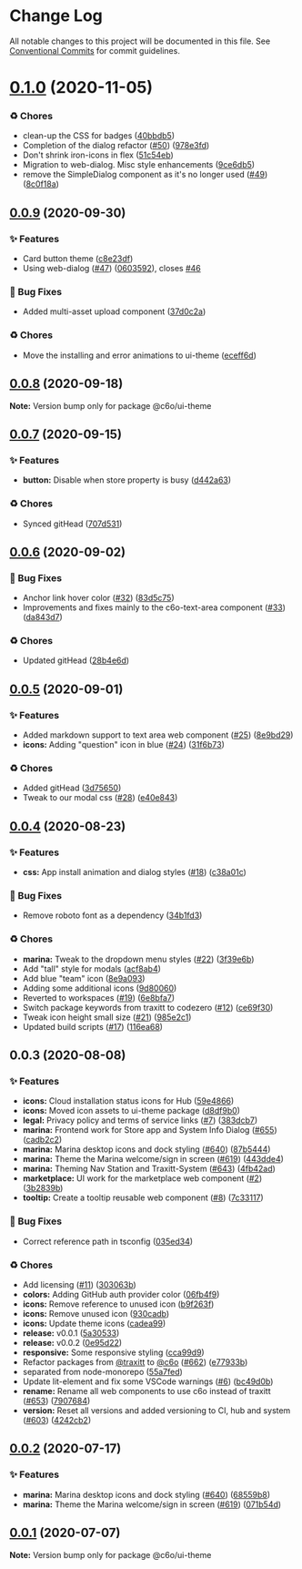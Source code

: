 # Change Log

All notable changes to this project will be documented in this file.
See [Conventional Commits](https://conventionalcommits.org) for commit guidelines.

# [0.1.0](https://github.com/c6o/node-monorepo/compare/v0.0.9...v0.1.0) (2020-11-05)


### ♻️ Chores

* clean-up the CSS for badges ([40bbdb5](https://github.com/c6o/node-monorepo/commit/40bbdb5717d1577d485ef54f5b108a6455104a4b))
* Completion of the dialog refactor ([#50](https://github.com/c6o/node-monorepo/issues/50)) ([978e3fd](https://github.com/c6o/node-monorepo/commit/978e3fde4af055028ae803b6523293433d749ec4))
* Don't shrink iron-icons in flex ([51c54eb](https://github.com/c6o/node-monorepo/commit/51c54eb7c6f061efb19d6d3ae724b7492b9e5692))
* Migration to web-dialog. Misc style enhancements ([9ce6db5](https://github.com/c6o/node-monorepo/commit/9ce6db5b99321f7774841a2ad32983f5b57a3db0))
* remove the SimpleDialog component as it's no longer used ([#49](https://github.com/c6o/node-monorepo/issues/49)) ([8c0f18a](https://github.com/c6o/node-monorepo/commit/8c0f18ae876e7cd703f6a85b36e4daa2171b6be1))





## [0.0.9](https://github.com/c6o/node-monorepo/compare/v0.0.8...v0.0.9) (2020-09-30)


### ✨ Features

* Card button theme ([c8e23df](https://github.com/c6o/node-monorepo/commit/c8e23dfcb5855f20403c05651760789031e1980b))
* Using web-dialog ([#47](https://github.com/c6o/node-monorepo/issues/47)) ([0603592](https://github.com/c6o/node-monorepo/commit/06035928ea1d7cb2f80c4435f708b8a4206e4227)), closes [#46](https://github.com/c6o/node-monorepo/issues/46)


### 🐛 Bug Fixes

* Added multi-asset upload component ([37d0c2a](https://github.com/c6o/node-monorepo/commit/37d0c2acee25680c8051ea4f898d3673a4296842))


### ♻️ Chores

* Move the installing and error animations to ui-theme ([eceff6d](https://github.com/c6o/node-monorepo/commit/eceff6d73745825cf06e900cdf1b06b5ff8a46bd))





## [0.0.8](https://github.com/c6o/node-monorepo/compare/v0.0.7...v0.0.8) (2020-09-18)

**Note:** Version bump only for package @c6o/ui-theme





## [0.0.7](https://github.com/c6o/node-monorepo/compare/v0.0.6...v0.0.7) (2020-09-15)


### ✨ Features

* **button:** Disable when store property is busy ([d442a63](https://github.com/c6o/node-monorepo/commit/d442a635fb2e65c9b86379a893df2099afd008d9))


### ♻️ Chores

* Synced gitHead ([707d531](https://github.com/c6o/node-monorepo/commit/707d5312b35b1d97b798c51de4f3f3edb742313d))





## [0.0.6](https://github.com/c6o/node-monorepo/compare/v0.0.5...v0.0.6) (2020-09-02)


### 🐛 Bug Fixes

* Anchor link hover color ([#32](https://github.com/c6o/node-monorepo/issues/32)) ([83d5c75](https://github.com/c6o/node-monorepo/commit/83d5c757a32e69e08523d844cd58255629c93bc8))
* Improvements and fixes mainly to the c6o-text-area component ([#33](https://github.com/c6o/node-monorepo/issues/33)) ([da843d7](https://github.com/c6o/node-monorepo/commit/da843d7b0a879584029e74b7660fbfc8ac8afab5))


### ♻️ Chores

* Updated gitHead ([28b4e6d](https://github.com/c6o/node-monorepo/commit/28b4e6d8af244e7b5e0b42f82cfbd57e41b8fd41))





## [0.0.5](https://github.com/c6o/node-monorepo/compare/v0.0.4...v0.0.5) (2020-09-01)


### ✨ Features

* Added markdown support to text area web component ([#25](https://github.com/c6o/node-monorepo/issues/25)) ([8e9bd29](https://github.com/c6o/node-monorepo/commit/8e9bd29907b9dc2f0984f6283d5c584b5f0ef9fe))
* **icons:** Adding "question" icon in blue ([#24](https://github.com/c6o/node-monorepo/issues/24)) ([31f6b73](https://github.com/c6o/node-monorepo/commit/31f6b73f50135e9de668a14415ec8da25578b8c7))


### ♻️ Chores

* Added gitHead ([3d75650](https://github.com/c6o/node-monorepo/commit/3d756507668d11511bd3cefffaefd30283a5ae08))
* Tweak to our modal css ([#28](https://github.com/c6o/node-monorepo/issues/28)) ([e40e843](https://github.com/c6o/node-monorepo/commit/e40e843d11ed82883d6aa28a91154c5ba5270b70))





## [0.0.4](https://github.com/c6o/node-monorepo/compare/v0.0.3...v0.0.4) (2020-08-23)


### ✨ Features

* **css:** App install animation and dialog styles ([#18](https://github.com/c6o/node-monorepo/issues/18)) ([c38a01c](https://github.com/c6o/node-monorepo/commit/c38a01c695d02460f4e0265691f2f426385f3f26))


### 🐛 Bug Fixes

* Remove roboto font as a dependency ([34b1fd3](https://github.com/c6o/node-monorepo/commit/34b1fd37938a44a603072661e3660d3c4fb1a7f0))


### ♻️ Chores

* **marina:** Tweak to the dropdown menu styles ([#22](https://github.com/c6o/node-monorepo/issues/22)) ([3f39e6b](https://github.com/c6o/node-monorepo/commit/3f39e6b1e09b8ebf079061c59a8b8afaceabe678))
* Add "tall" style for modals ([acf8ab4](https://github.com/c6o/node-monorepo/commit/acf8ab48ac646d214d065f1f6379fe1b48c2ee05))
* Add blue "team" icon ([8e9a093](https://github.com/c6o/node-monorepo/commit/8e9a0934d1224a45c7fba66d3360a7edc4b07122))
* Adding some additional icons ([9d80060](https://github.com/c6o/node-monorepo/commit/9d80060e3a7a4b8912da01754489a8a3926e2656))
* Reverted to workspaces ([#19](https://github.com/c6o/node-monorepo/issues/19)) ([6e8bfa7](https://github.com/c6o/node-monorepo/commit/6e8bfa7db7510dbb5d7b58fd7e45926b46836651))
* Switch package keywords from traxitt to codezero ([#12](https://github.com/c6o/node-monorepo/issues/12)) ([ce69f30](https://github.com/c6o/node-monorepo/commit/ce69f30ec9a741460dadb8610840e8f35a89df29))
* Tweak icon height small size ([#21](https://github.com/c6o/node-monorepo/issues/21)) ([985e2c1](https://github.com/c6o/node-monorepo/commit/985e2c1c02d2d38fb428d89c0e97cca251d97108))
* Updated build scripts ([#17](https://github.com/c6o/node-monorepo/issues/17)) ([116ea68](https://github.com/c6o/node-monorepo/commit/116ea687c13fa706f5ea0f98ad5f15b45053a038))





## 0.0.3 (2020-08-08)


### ✨ Features

* **icons:** Cloud installation status icons for Hub ([59e4866](https://github.com/c6o/node-monorepo/commit/59e4866181781c3acfae72d3475ca1eb887bda53))
* **icons:** Moved icon assets to ui-theme package ([d8df9b0](https://github.com/c6o/node-monorepo/commit/d8df9b0bd9e0337cc820b5fab9a368ccdb6f53e8))
* **legal:** Privacy policy and terms of service links ([#7](https://github.com/c6o/node-monorepo/issues/7)) ([383dcb7](https://github.com/c6o/node-monorepo/commit/383dcb7c03f719d733acb2277740abb8a47483c6))
* **marina:** Frontend work for Store app and System Info Dialog ([#655](https://github.com/c6o/node-monorepo/issues/655)) ([cadb2c2](https://github.com/c6o/node-monorepo/commit/cadb2c27c655d252c000f4a18ce438deed9e2877))
* **marina:** Marina desktop icons and dock styling ([#640](https://github.com/c6o/node-monorepo/issues/640)) ([87b5444](https://github.com/c6o/node-monorepo/commit/87b5444da1fa8a34508125e81210d3fa44ece23b))
* **marina:** Theme the Marina welcome/sign in screen ([#619](https://github.com/c6o/node-monorepo/issues/619)) ([443dde4](https://github.com/c6o/node-monorepo/commit/443dde4e07bd226c3c213c99dbe18c402af49f4d))
* **marina:** Theming Nav Station and Traxitt-System ([#643](https://github.com/c6o/node-monorepo/issues/643)) ([4fb42ad](https://github.com/c6o/node-monorepo/commit/4fb42ad4f8d3a3f45e38375dca7e3ec03624b79f))
* **marketplace:** UI work for the marketplace web component ([#2](https://github.com/c6o/node-monorepo/issues/2)) ([3b2839b](https://github.com/c6o/node-monorepo/commit/3b2839b45dc4d0daec6f573da7e6597bf1ca5dc1))
* **tooltip:** Create a tooltip reusable web component ([#8](https://github.com/c6o/node-monorepo/issues/8)) ([7c33117](https://github.com/c6o/node-monorepo/commit/7c3311771823490b8605c52b7ba4a6c97776bc9d))


### 🐛 Bug Fixes

* Correct reference path in tsconfig ([035ed34](https://github.com/c6o/node-monorepo/commit/035ed34322a4eb19c61135239d1c61ac7b854a30))


### ♻️ Chores

* Add licensing ([#11](https://github.com/c6o/node-monorepo/issues/11)) ([303063b](https://github.com/c6o/node-monorepo/commit/303063b1db1e77678d383c9e6a54a6319d9eb83d))
* **colors:** Adding GitHub auth provider color ([06fb4f9](https://github.com/c6o/node-monorepo/commit/06fb4f951d36b7ad1cd33903e36d73652e0b073f))
* **icons:** Remove reference to unused icon ([b9f263f](https://github.com/c6o/node-monorepo/commit/b9f263f633839f5bab9b7c114e6632acc03d276b))
* **icons:** Remove unused icon ([930cadb](https://github.com/c6o/node-monorepo/commit/930cadb9822c8a1f6ba12c9f8ce42d2d14745063))
* **icons:** Update theme icons ([cadea99](https://github.com/c6o/node-monorepo/commit/cadea99ca7cb36c0f36bb4b0b47e85235aa5c058))
* **release:** v0.0.1 ([5a30533](https://github.com/c6o/node-monorepo/commit/5a3053354fde4435bc254ab165bb5f237ccee9f6))
* **release:** v0.0.2 ([0e95d22](https://github.com/c6o/node-monorepo/commit/0e95d2241140de651761392a5a5618e717dc221a))
* **responsive:** Some responsive styling ([cca99d9](https://github.com/c6o/node-monorepo/commit/cca99d9f6ce6fe293f4442dc34ffb46ae7bad643))
* Refactor packages from [@traxitt](https://github.com/traxitt) to [@c6o](https://github.com/c6o) ([#662](https://github.com/c6o/node-monorepo/issues/662)) ([e77933b](https://github.com/c6o/node-monorepo/commit/e77933b1439085da84f8dc4d5f2933ca2ba8713f))
* separated from node-monorepo ([55a7fed](https://github.com/c6o/node-monorepo/commit/55a7fedf5f634c20098f7d4cf089688065c95f59))
* Update lit-element and fix some VSCode warnings ([#6](https://github.com/c6o/node-monorepo/issues/6)) ([bc49d0b](https://github.com/c6o/node-monorepo/commit/bc49d0bbdd96484357b86f09bd074fd602369b11))
* **rename:** Rename all web components to use c6o instead of traxitt ([#653](https://github.com/c6o/node-monorepo/issues/653)) ([7907684](https://github.com/c6o/node-monorepo/commit/790768455c3502618a87b8f6296369de1825dd87))
* **version:** Reset all versions and added versioning to CI, hub and system ([#603](https://github.com/c6o/node-monorepo/issues/603)) ([4242cb2](https://github.com/c6o/node-monorepo/commit/4242cb255e878eb7d6eb9dfddf1713f9e33bc65c))





## [0.0.2](https://github.com/traxitt/node-monorepo/compare/v0.0.1...v0.0.2) (2020-07-17)


### ✨ Features

* **marina:** Marina desktop icons and dock styling ([#640](https://github.com/traxitt/node-monorepo/issues/640)) ([68559b8](https://github.com/traxitt/node-monorepo/commit/68559b8dc833781f7c78d458af0a376029f8de0c))
* **marina:** Theme the Marina welcome/sign in screen ([#619](https://github.com/traxitt/node-monorepo/issues/619)) ([071b54d](https://github.com/traxitt/node-monorepo/commit/071b54d730cb671c7be2669cf829d87d4e669fde))





## [0.0.1](https://github.com/traxitt/node-monorepo/compare/v0.0.0...v0.0.1) (2020-07-07)

**Note:** Version bump only for package @c6o/ui-theme
